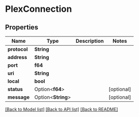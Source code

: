 # PlexConnection

## Properties

Name | Type | Description | Notes
------------ | ------------- | ------------- | -------------
**protocol** | **String** |  | 
**address** | **String** |  | 
**port** | **f64** |  | 
**uri** | **String** |  | 
**local** | **bool** |  | 
**status** | Option<**f64**> |  | [optional]
**message** | Option<**String**> |  | [optional]

[[Back to Model list]](../README.md#documentation-for-models) [[Back to API list]](../README.md#documentation-for-api-endpoints) [[Back to README]](../README.md)


